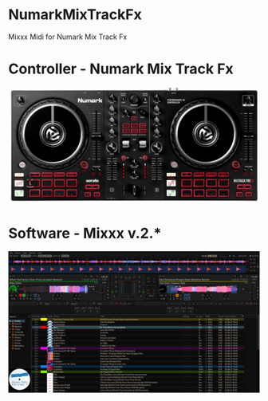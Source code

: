 # NumarkMixTrackFx
Mixxx Midi for Numark Mix Track Fx

# Controller - Numark Mix Track Fx
![](resources/controller.jpg)

# Software - Mixxx v.2.*
![](resources/mixxx.png)
